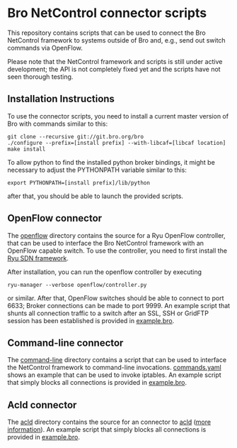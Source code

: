 Bro NetControl connector scripts
================================

This repository contains scripts that can be used to connect the Bro NetControl
framework to systems outside of Bro and, e.g., send out switch commands via OpenFlow.

Please note that the NetControl framework and scripts is still under active
development; the API is not completely fixed yet and the scripts have not seen
thorough testing.

Installation Instructions
-------------------------

To use the connector scripts, you need to install a current master version
of Bro with commands similar to this:

	git clone --recursive git://git.bro.org/bro
	./configure --prefix=[install prefix] --with-libcaf=[libcaf location]
	make install

To allow python to find the installed python broker bindings, it might be necessary
to adjust the PYTHONPATH variable similar to this:

	export PYTHONPATH=[install prefix]/lib/python

after that, you should be able to launch the provided scripts.

OpenFlow connector
------------------

The [openflow](openflow/) directory contains the source for a Ryu OpenFlow
controller, that can be used to interface the Bro NetControl framework with an
OpenFlow capable switch. To use the controller, you need to first install the
[Ryu SDN framework](https://osrg.github.io/ryu/).

After installation, you can run the openflow controller by executing

	ryu-manager --verbose openflow/controller.py

or similar. After that, OpenFlow switches should be able to connect to port 6633;
Broker connections can be made to port 9999. An example script that shunts all
connection traffic to a switch after an SSL, SSH or GridFTP session has been
established is provided in [example.bro](openflow/example.bro).

Command-line connector
----------------------

The [command-line](command-line/) directory contains a script that can be used to
interface the NetControl framework to command-line invocations.
[commands.yaml](command-line/commands.yaml) shows an example that can be used to
invoke iptables. An example script that simply blocks all connections is provided in
[example.bro](command-line/example.bro).

Acld connector
--------------

The [acld](acld/) directory contains the source for an connector to [acld](ftp://ftp.ee.lbl.gov/acld.tar.gz) ([more information](http://ee.lbl.gov/leres/acl2.html)).
An example script that simply blocks all connections is provided in
[example.bro](acld/example.bro).

